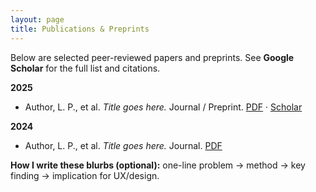 ```yaml
---
layout: page
title: Publications & Preprints
---
```


Below are selected peer-reviewed papers and preprints. See **Google Scholar** for the full list and citations.

**2025**  
- Author, L. P., et al. *Title goes here.* Journal / Preprint. [PDF](#) · [Scholar](#)

**2024**  
- Author, L. P., et al. *Title goes here.* Journal. [PDF](#)

**How I write these blurbs (optional):** one-line problem → method → key finding → implication for UX/design.

